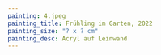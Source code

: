 ```yaml
---
painting: 4.jpeg
painting_title: Frühling im Garten, 2022
painting_size: "? x ? cm"
painting_desc: Acryl auf Leinwand
---
```

